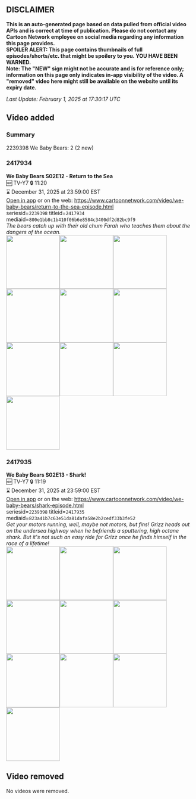 ## DISCLAIMER
**This is an auto-generated page based on data pulled from official video APIs and is correct at time of publication. Please do not contact any Cartoon Network employee on social media regarding any information this page provides.**  
**SPOILER ALERT: This page contains thumbnails of full episodes/shorts/etc. that might be spoilery to you. YOU HAVE BEEN WARNED.**  
**Note: The "NEW" sign might not be accurate and is for reference only; information on this page only indicates in-app visibility of the video. A "removed" video here might still be available on the website until its expiry date.**  

_Last Update: February 1, 2025 at 17:30:17 UTC_
## Video added
### Summary
2239398 We Baby Bears: 2 (2 new)  
### 2417934
**We Baby Bears S02E12 - Return to the Sea**  
🆕 TV-Y7 🔒 11:20  
⌛ December 31, 2025 at 23:59:00 EST  
[Open in app](https://cnvideo.sercomkc.org/redirector.html?type=cnapp&seriesid=2239398&titleid=2417934&mediaid=800e1bb8c1b410f06b6e8584c3400df2d82bc9f9) or on the web: https://www.cartoonnetwork.com/video/we-baby-bears/return-to-the-sea-episode.html  
seriesid=`2239398` titleid=`2417934` mediaid=`800e1bb8c1b410f06b6e8584c3400df2d82bc9f9`  
_The bears catch up with their old chum Farah who teaches them about the dangers of the ocean._  
<a href="https://s3.amazonaws.com/cartoonorchestrator/2417934_001_1280x720.jpg"><img src="https://s3.amazonaws.com/cartoonorchestrator/2417934_001_640x360.jpg" height="144px" /></a><a href="https://s3.amazonaws.com/cartoonorchestrator/2417934_002_1280x720.jpg"><img src="https://s3.amazonaws.com/cartoonorchestrator/2417934_002_640x360.jpg" height="144px" /></a><a href="https://s3.amazonaws.com/cartoonorchestrator/2417934_003_1280x720.jpg"><img src="https://s3.amazonaws.com/cartoonorchestrator/2417934_003_640x360.jpg" height="144px" /></a><a href="https://s3.amazonaws.com/cartoonorchestrator/2417934_004_1280x720.jpg"><img src="https://s3.amazonaws.com/cartoonorchestrator/2417934_004_640x360.jpg" height="144px" /></a><a href="https://s3.amazonaws.com/cartoonorchestrator/2417934_005_1280x720.jpg"><img src="https://s3.amazonaws.com/cartoonorchestrator/2417934_005_640x360.jpg" height="144px" /></a><a href="https://s3.amazonaws.com/cartoonorchestrator/2417934_006_1280x720.jpg"><img src="https://s3.amazonaws.com/cartoonorchestrator/2417934_006_640x360.jpg" height="144px" /></a><a href="https://s3.amazonaws.com/cartoonorchestrator/2417934_007_1280x720.jpg"><img src="https://s3.amazonaws.com/cartoonorchestrator/2417934_007_640x360.jpg" height="144px" /></a><a href="https://s3.amazonaws.com/cartoonorchestrator/2417934_008_1280x720.jpg"><img src="https://s3.amazonaws.com/cartoonorchestrator/2417934_008_640x360.jpg" height="144px" /></a><a href="https://s3.amazonaws.com/cartoonorchestrator/2417934_009_1280x720.jpg"><img src="https://s3.amazonaws.com/cartoonorchestrator/2417934_009_640x360.jpg" height="144px" /></a><a href="https://s3.amazonaws.com/cartoonorchestrator/2417934_010_1280x720.jpg"><img src="https://s3.amazonaws.com/cartoonorchestrator/2417934_010_640x360.jpg" height="144px" /></a>
### 2417935
**We Baby Bears S02E13 - Shark!**  
🆕 TV-Y7 🔒 11:19  
⌛ December 31, 2025 at 23:59:00 EST  
[Open in app](https://cnvideo.sercomkc.org/redirector.html?type=cnapp&seriesid=2239398&titleid=2417935&mediaid=823a41b7c63e51da81dafa58e2b2cedf33b3fe52) or on the web: https://www.cartoonnetwork.com/video/we-baby-bears/shark-episode.html  
seriesid=`2239398` titleid=`2417935` mediaid=`823a41b7c63e51da81dafa58e2b2cedf33b3fe52`  
_Get your motors running, well, maybe not motors, but fins! Grizz heads out on the undersea highway when he befriends a sputtering, high octane shark. But it's not such an easy ride for Grizz once he finds himself in the race of a lifetime!_  
<a href="https://s3.amazonaws.com/cartoonorchestrator/2417935_001_1280x720.jpg"><img src="https://s3.amazonaws.com/cartoonorchestrator/2417935_001_640x360.jpg" height="144px" /></a><a href="https://s3.amazonaws.com/cartoonorchestrator/2417935_002_1280x720.jpg"><img src="https://s3.amazonaws.com/cartoonorchestrator/2417935_002_640x360.jpg" height="144px" /></a><a href="https://s3.amazonaws.com/cartoonorchestrator/2417935_003_1280x720.jpg"><img src="https://s3.amazonaws.com/cartoonorchestrator/2417935_003_640x360.jpg" height="144px" /></a><a href="https://s3.amazonaws.com/cartoonorchestrator/2417935_004_1280x720.jpg"><img src="https://s3.amazonaws.com/cartoonorchestrator/2417935_004_640x360.jpg" height="144px" /></a><a href="https://s3.amazonaws.com/cartoonorchestrator/2417935_005_1280x720.jpg"><img src="https://s3.amazonaws.com/cartoonorchestrator/2417935_005_640x360.jpg" height="144px" /></a><a href="https://s3.amazonaws.com/cartoonorchestrator/2417935_006_1280x720.jpg"><img src="https://s3.amazonaws.com/cartoonorchestrator/2417935_006_640x360.jpg" height="144px" /></a><a href="https://s3.amazonaws.com/cartoonorchestrator/2417935_007_1280x720.jpg"><img src="https://s3.amazonaws.com/cartoonorchestrator/2417935_007_640x360.jpg" height="144px" /></a><a href="https://s3.amazonaws.com/cartoonorchestrator/2417935_008_1280x720.jpg"><img src="https://s3.amazonaws.com/cartoonorchestrator/2417935_008_640x360.jpg" height="144px" /></a><a href="https://s3.amazonaws.com/cartoonorchestrator/2417935_009_1280x720.jpg"><img src="https://s3.amazonaws.com/cartoonorchestrator/2417935_009_640x360.jpg" height="144px" /></a><a href="https://s3.amazonaws.com/cartoonorchestrator/2417935_010_1280x720.jpg"><img src="https://s3.amazonaws.com/cartoonorchestrator/2417935_010_640x360.jpg" height="144px" /></a>
## Video removed
No videos were removed.  
